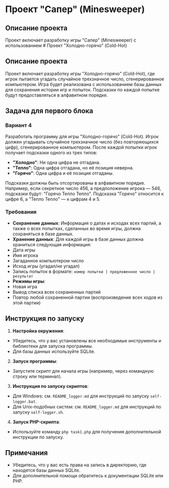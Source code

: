 # Проект "Сапер" (Minesweeper)

## Описание проекта

Проект включает разработку игры "Сапер" (Minesweeper) с использованием # Проект "Холодно-горячо" (Cold-Hot)

## Описание проекта

Проект включает разработку игры "Холодно-горячо" (Cold-Hot), где игрок пытается угадать случайное трехзначное число, сгенерированное компьютером. Игра будет реализована с использованием базы данных для сохранения истории игр и попыток. Подсказки по каждой попытке будут предоставляться в алфавитном порядке.

## Задача для первого блока

### Вариант 4

Разработать программу для игры "Холодно-горячо" (Cold-Hot). Игрок должен угадывать случайное трехзначное число (без повторяющихся цифр), сгенерированное компьютером. После каждой попытки игрок получает подсказки одного из трех типов:

- **"Холодно"**: Ни одна цифра не отгадана.
- **"Тепло"**: Одна цифра отгадана, но её позиция неверна.
- **"Горячо"**: Одна цифра и её позиция отгаданы.

Подсказки должны быть отсортированы в алфавитном порядке. Например, если секретное число 456, а предположение игрока — 546, подсказки будут: "Горячо Тепло Тепло". Подсказка "Горячо" относится к цифре 6, а "Тепло Тепло" — к цифрам 4 и 5.

### Требования

- **Сохранение данных**: Информация о датах и исходах всех партий, а также о всех попытках, сделанных во время игры, должна сохраняться в базе данных.
- **Хранение данных**: Для каждой игры в базе данных должна храниться следующая информация:
- Дата игры
- Имя игрока
- Загаданное компьютером число
- Исход игры (угадал/не угадал)
- Запись попыток в формате: `номер попытки | предложенное число | результат`
- **Режимы игры**:
- Новая игра
- Вывод списка всех сохраненных партий
- Повтор любой сохраненной партии (воспроизведение всех ходов из этой партии)

## Инструкция по запуску

1. **Настройка окружения**:
- Убедитесь, что у вас установлены все необходимые инструменты и библиотеки для запуска программы.
- Для базы данных используйте SQLite.

2. **Запуск программы**:
- Запустите скрипт для начала игры (например, через командную строку или терминал).

3. **Инструкция по запуску скриптов**:
- Для Windows: см. `README_logger.md` для инструкций по запуску `self-logger.bat`.
- Для Unix-подобных систем: см. `README_logger.md` для инструкций по запуску `self-logger.sh`.

4. **Запуск PHP-скрипта**:
- Используйте команду `php task1.php` для получения дополнительной инструкции по запуску.

## Примечания

- Убедитесь, что у вас есть права на запись в директорию, где находятся базы данных SQLite.
- Для дополнительной помощи обратитесь к документации SQLite или PHP.



